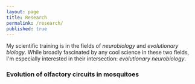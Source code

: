 ```yaml
---
layout: page
title: Research
permalink: /research/
published: true
---
```


My scientific training is in the fields of _neurobiology_ and _evolutionary biology_.
While broadly fascinated by any cool science in these two fields, I'm especially interested in their intersection: _evolutionary neurobiology_.      


### Evolution of olfactory circuits in mosquitoes
